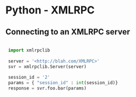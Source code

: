 # Python - XMLRPC

## Connecting to an XMLRPC server

```python

 import xmlrpclib
 
 server = '<http://blah.com/XMLRPC>'
 svr = xmlrpclib.Server(server)
 
 session_id = '2'
 params = { "session_id" : int(session_id)}
 response = svr.foo.bar(params)
```

